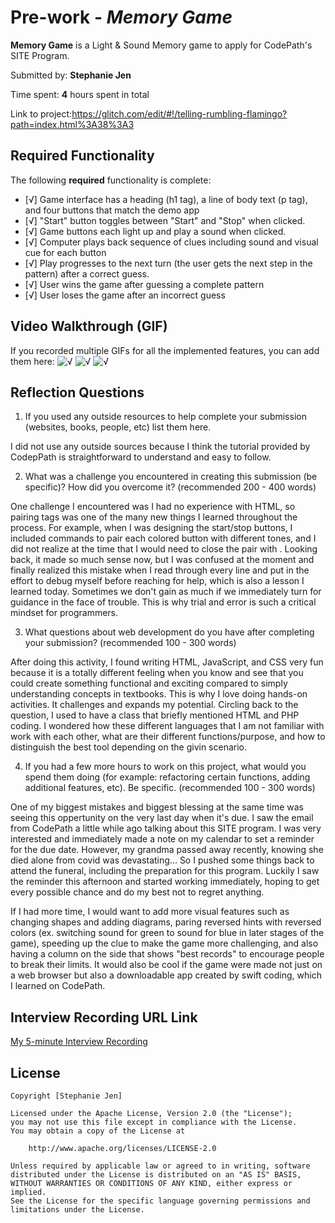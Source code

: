 # Pre-work - *Memory Game*

**Memory Game** is a Light & Sound Memory game to apply for CodePath's SITE Program. 

Submitted by: **Stephanie Jen**

Time spent: **4** hours spent in total

Link to project:https://glitch.com/edit/#!/telling-rumbling-flamingo?path=index.html%3A38%3A3

## Required Functionality

The following **required** functionality is complete:

* [√] Game interface has a heading (h1 tag), a line of body text (p tag), and four buttons that match the demo app
* [√] "Start" button toggles between "Start" and "Stop" when clicked. 
* [√] Game buttons each light up and play a sound when clicked. 
* [√] Computer plays back sequence of clues including sound and visual cue for each button
* [√] Play progresses to the next turn (the user gets the next step in the pattern) after a correct guess. 
* [√] User wins the game after guessing a complete pattern
* [√] User loses the game after an incorrect guess


## Video Walkthrough (GIF)

If you recorded multiple GIFs for all the implemented features, you can add them here:
![√](https://cdn.glitch.global/e392a423-d90e-49ba-a468-e64e7ac9fc8c/lost.gif?v=1650678967859)
![√](https://cdn.glitch.global/e392a423-d90e-49ba-a468-e64e7ac9fc8c/test.gif?v=1650679019673)
![√](https://cdn.glitch.global/e392a423-d90e-49ba-a468-e64e7ac9fc8c/win.gif?v=1650679035831)

## Reflection Questions
1. If you used any outside resources to help complete your submission (websites, books, people, etc) list them here.
 
I did not use any outside sources because I think the tutorial provided by CodepPath is straightforward to understand and easy to follow. 

2. What was a challenge you encountered in creating this submission (be specific)? How did you overcome it? (recommended 200 - 400 words) 

One challenge I encountered was I had no experience with HTML, so pairing tags was one of the many new things I learned throughout the process. For example, when I was designing the start/stop buttons, I included commands to pair each colored button with different tones, and I did not realize at the time that I would need to close the pair with </div>. Looking back, it made so much sense now, but I was confused at the moment and finally realized this mistake when I read through every line and put in the effort to debug myself before reaching for help, which is also a lesson I learned today. Sometimes we don't gain as much if we immediately turn for guidance in the face of trouble. This is why trial and error is such a critical mindset for programmers. 


3. What questions about web development do you have after completing your submission? (recommended 100 - 300 words) 

After doing this activity, I found writing HTML, JavaScript, and CSS very fun because it is a totally different feeling when you know and see that you could create something functional and exciting compared to simply understanding concepts in textbooks. This is why I love doing hands-on activities. It challenges and expands my potential. Circling back to the question, I used to have a class that briefly mentioned HTML and PHP coding. I wondered how these different languages that I am not familiar with work with each other, what are their different functions/purpose, and how to distinguish the best tool depending on the givin scenario. 

4. If you had a few more hours to work on this project, what would you spend them doing (for example: refactoring certain functions, adding additional features, etc). Be specific. (recommended 100 - 300 words) 

One of my biggest mistakes and biggest blessing at the same time was seeing this oppertunity on the very last day when it's due. I saw the email from CodePath a little while ago talking about this SITE program. I was very interested and immediately made a note on my calendar to set a reminder for the due date. However, my grandma passed away recently, knowing she died alone from covid was devastating... So I pushed some things back to attend the funeral, including the preparation for this program. Luckily I saw the reminder this afternoon and started working immediately, hoping to get every possible chance and do my best not to regret anything.

If I had more time, I would want to add more visual features such as changing shapes and adding diagrams, paring reversed hints with reversed colors (ex. switching sound for green to sound for blue in later stages of the game), speeding up the clue to make the game more challenging, and also having a column on the side that shows "best records" to encourage people to break their limits. It would also be cool if the game were made not just on a web browser but also a downloadable app created by swift coding, which I learned on CodePath. 



## Interview Recording URL Link

[My 5-minute Interview Recording](https://psu.zoom.us/rec/share/oT7sDOwA8jrs8n_MK8PQuTNSs-z9UWJiK_-jdiyEeqCdvx6xHj3mcWM6NMps2dtR.4iXOfy8c7DufpSxa
)


## License

    Copyright [Stephanie Jen]

    Licensed under the Apache License, Version 2.0 (the "License");
    you may not use this file except in compliance with the License.
    You may obtain a copy of the License at

        http://www.apache.org/licenses/LICENSE-2.0

    Unless required by applicable law or agreed to in writing, software
    distributed under the License is distributed on an "AS IS" BASIS,
    WITHOUT WARRANTIES OR CONDITIONS OF ANY KIND, either express or implied.
    See the License for the specific language governing permissions and
    limitations under the License.
